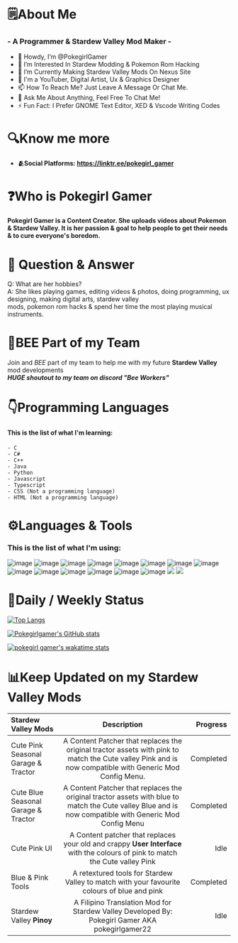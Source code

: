 # **🗒️About Me**
### - A Programmer & Stardew Valley Mod Maker -
- 👋 Howdy, I’m @PokegirlGamer
- 👀 I’m Interested In Stardew Modding & Pokemon Rom Hacking
- 🌱 I’m Currently Making Stardew Valley Mods On Nexus Site
- 💞️ I'm a YouTuber, Digital Artist, Ux & Graphics Designer
- 📫 How To Reach Me? Just Leave A Message Or Chat Me.
- 💬 Ask Me About Anything, Feel Free To Chat Me!
- ⚡ Fun Fact: I Prefer GNOME Text Editor, XED & Vscode Writing Codes

# **🔍Know me more**
- **🫂Social Platforms: https://linktr.ee/pokegirl_gamer**

# **❓Who is Pokegirl Gamer**
**Pokegirl Gamer is a Content Creator. She uploads videos about Pokemon & Stardew Valley. It is her passion & goal to help people to get their needs & to cure everyone's boredom.**

# **📨 Question & Answer**

Q: What are her hobbies?\
A: She likes playing games, editing videos & photos, doing programming, ux designing, making digital arts, stardew valley\
mods, pokemon rom hacks & spend her time the most playing musical instruments.

# **🐝BEE Part of my Team**
Join and *BEE* part of my team to help me with my future **Stardew Valley** mod developments\
***HUGE shoutout to my team on discord "Bee Workers"***


# **👇Programming Languages**
#### This is the list of what I'm learning:
```
- C
- C#
- C++
- Java
- Python
- Javascript
- Typescript
- CSS (Not a programming language)
- HTML (Not a programming language)
```



# **⚙️Languages & Tools**
### This is the list of what I'm using:

![image](https://user-images.githubusercontent.com/104786400/232295397-f40e35f0-1473-4fee-829f-81da1642a960.png) ![image](https://user-images.githubusercontent.com/104786400/232295550-f1bbc137-4c4d-4aac-be6d-b5325b7972fe.png) ![image](https://user-images.githubusercontent.com/104786400/232295648-acfc9bf7-e533-41e5-9c6f-c56955655060.png) ![image](https://user-images.githubusercontent.com/104786400/232297096-31fa5bf5-623a-494f-bfa1-52b6f46d8c4e.png)
![image](https://user-images.githubusercontent.com/104786400/232297269-9251ba4a-479d-4c2b-95f6-deb262850371.png) ![image](https://user-images.githubusercontent.com/104786400/232297398-c4b7bed5-41c5-414c-8a99-1bb1f973e5d9.png) ![image](https://user-images.githubusercontent.com/104786400/232297713-40076d3f-3643-4d9c-ae0a-93262861d3c5.png) ![image](https://user-images.githubusercontent.com/104786400/232296616-e938796a-32bc-4666-9b43-ffcbc6affc89.png) ![image](https://user-images.githubusercontent.com/104786400/232296805-d4b3ed71-b8e5-4bdd-b40c-cad70d640b5e.png)
![image](https://user-images.githubusercontent.com/104786400/232297957-71b5878a-4254-47d9-8483-fe35eb24d2d3.png) ![image](https://user-images.githubusercontent.com/104786400/232298191-5e1bfe76-cb7a-4b22-9cae-83b7067ba4c7.png) ![image](https://user-images.githubusercontent.com/104786400/232298489-96ae9266-bd58-441e-b5d8-77471d0a45d5.png) ![image](https://user-images.githubusercontent.com/104786400/232298648-97e5e51e-5cb5-45f2-b2ba-a0b992a3f86f.png) ![image](https://user-images.githubusercontent.com/104786400/232299247-23d98175-1095-46af-a9ed-c68b2c8ecafb.png) ![](https://wiki.osarch.org/images/0/0a/Icon_inkscape_64x64.png) ![](https://img.icons8.com/?size=1x&id=HwN2KHJZmGGN&format=png)


# 📶Daily / Weekly Status


[![Top Langs](https://github-readme-stats.vercel.app/api/top-langs/?username=anuraghazra&hide_progress=true)](https://github.com/anuraghazra/github-readme-stats)


[![Pokegirlgamer's GitHub stats](https://github-readme-stats.vercel.app/api?username=pokegirlgamer)](https://github.com/anuraghazra/github-readme-stats)


[![pokegirl gamer's wakatime stats](https://github-readme-stats.vercel.app/api/wakatime?username=willianrod)](https://github.com/anuraghazra/github-readme-stats)



# **📊Keep Updated on my Stardew Valley Mods**


| Stardew Valley Mods      | Description | Progress     |
| :---        |    :----:   |          ---: |
| Cute Pink Seasonal Garage & Tractor      | A Content Patcher that replaces the original tractor assets with pink to match the Cute valley Pink and is now compatible with Generic Mod Config Menu.       | Completed  |
| Cute Blue Seasonal Garage & Tractor   | A Content Patcher that replaces the original tractor assets with blue to match the Cute valley Blue and is now compatible with Generic Mod Config Menu        | Completed |
| Cute Pink UI | A Content patcher that replaces your old and crappy **User Interface** with the colours of pink to match the Cute valley Pink | Idle |
| Blue & Pink Tools | A retextured tools for Stardew Valley to match with your favourite colours of blue and pink | Completed |
| Stardew Valley **Pinoy** | A Filipino Translation Mod for Stardew Valley Developed By: Pokegirl Gamer AKA pokegirlgamer22 | Idle |

<!---
Pokegirlgamer/Pokegirlgamer is a ✨ special ✨ repository because its `README.md` (this file) appears on your GitHub profile.
You can click the Preview link to take a look at your changes.
--->
